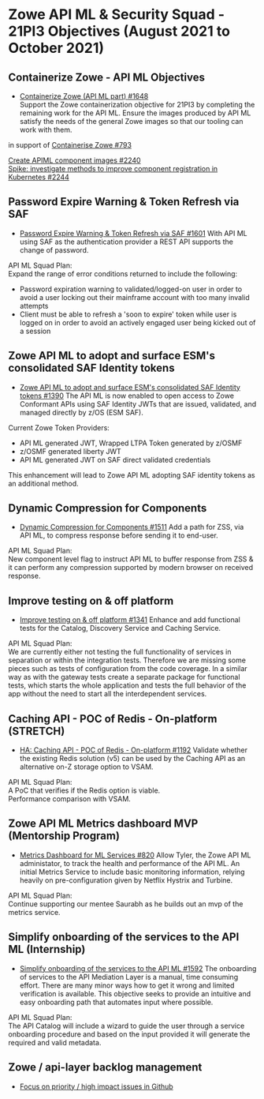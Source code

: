 # Zowe API ML & Security Squad - 21PI3 Objectives (August 2021 to October 2021)


## Containerize Zowe - API ML Objectives

* [Containerize Zowe (API ML part) #1648](https://github.com/zowe/zowe-install-packaging/issues/1648)  
Support the Zowe containerization objective for 21PI3 by completing the remaining work for the API ML. Ensure the images produced by API ML satisfy the needs of the general Zowe images so that our tooling can work with them. 

in support of [Containerise Zowe #793](https://github.com/zowe/zowe-install-packaging/issues/793)

[Create APIML component images #2240](https://github.com/zowe/zowe-install-packaging/issues/2240)  
[Spike: investigate methods to improve component registration in Kubernetes #2244](https://github.com/zowe/zowe-install-packaging/issues/2244)


## Password Expire Warning & Token Refresh via SAF

* [Password Expire Warning & Token Refresh via SAF #1601](https://github.com/zowe/api-layer/issues/1601)
With API ML using SAF as the authentication provider a REST API supports the change of password.  

API ML Squad Plan:  
Expand the range of error conditions returned to include the following:
- Password expiration warning to validated/logged-on user in order to avoid a user locking out their mainframe account with too many invalid attempts
- Client must be able to refresh a 'soon to expire' token while user is logged on in order to avoid an actively engaged user being kicked out of a session


## Zowe API ML to adopt and surface ESM's consolidated SAF Identity tokens

* [Zowe API ML to adopt and surface ESM's consolidated SAF Identity tokens #1390](https://github.com/zowe/api-layer/issues/1390)
The API ML is now enabled to open access to Zowe Conformant APIs using SAF Identity JWTs that are issued, validated, and managed directly by z/OS (ESM SAF).

Current Zowe Token Providers:
- API ML generated JWT, Wrapped LTPA Token generated by z/OSMF
- z/OSMF generated liberty JWT
- API ML generated JWT on SAF direct validated credentials  

This enhancement will lead to Zowe API ML adopting SAF identity tokens as an additional method.


## Dynamic Compression for Components

* [Dynamic Compression for Components #1511](https://github.com/zowe/api-layer/issues/1511)
Add a path for ZSS, via API ML, to compress response before sending it to end-user.

API ML Squad Plan:  
New component level flag to instruct API ML to buffer response from ZSS & it can perform any compression supported by modern browser on received response.


## Improve testing on & off platform

* [Improve testing on & off platform #1341](https://github.com/zowe/api-layer/issues/1341)
Enhance and add functional tests for the Catalog, Discovery Service and Caching Service. 

API ML Squad Plan:  
We are currently either not testing the full functionality of services in separation or within the integration tests. Therefore we are missing some pieces such as tests of configuration from the code coverage. In a similar way as with the gateway tests create a separate package for functional tests, which starts the whole application and tests the full behavior of the app without the need to start all the interdependent services.  


## Caching API - POC of Redis - On-platform (STRETCH)

* [HA: Caching API - POC of Redis - On-platform #1192](https://github.com/zowe/api-layer/issues/1192)
Validate whether the existing Redis solution (v5) can be used by the Caching API as an alternative on-Z storage option to VSAM. 

API ML Squad Plan:  
A PoC that verifies if the Redis option is viable.  
Performance comparison with VSAM.


## Zowe API ML Metrics dashboard MVP (Mentorship Program) 

* [Metrics Dashboard for ML Services #820](https://github.com/zowe/api-layer/issues/820)
Allow Tyler, the Zowe API ML administator, to track the health and performance of the API ML.
An initial Metrics Service to include basic monitoring information, relying heavily on pre-configuration given by Netflix Hystrix and Turbine.

API ML Squad Plan:  
Continue supporting our mentee Saurabh as he builds out an mvp of the metrics service. 


## Simplify onboarding of the services to the API ML (Internship)

* [Simplify onboarding of the services to the API ML #1592](https://github.com/zowe/api-layer/issues/1592)
The onboarding of services to the API Mediation Layer is a manual, time consuming effort. There are many minor ways how to get it wrong and limited verification is available. This objective seeks to provide an intuitive and easy onboarding path that automates input where possible.

API ML Squad Plan:  
The API Catalog will include a wizard to guide the user through a service onboarding procedure and based on the input provided it will generate the required and valid metadata.


## Zowe / api-layer backlog management

* [Focus on priority / high impact issues in Github](https://github.com/zowe/api-layer/labels/21PI3)
